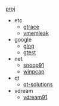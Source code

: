 [proj](https://github.com/snoopspy/proj.git)
  * etc
    * [gtrace](http://github.com/snoopspy/gtrace)
    * [vmemleak](http://github.com/snoopspy/vmemleak)
  * google
    * [glog](https://github.com/snoopspy/glog)
    * [gtest](https://github.com/snoopspy/gtest)
  * net
    * [snoop91](https://github.com/snoopspy/snoop91)
    * [winpcap](https://github.com/snoopspy/winpcap)
  * qt
    * [qt-solutions](https://gitorious.org/qt-solutions/qt-solutions)
  * vdream
    * [vdream91](https://github.com/snoopspy/vdream91)
